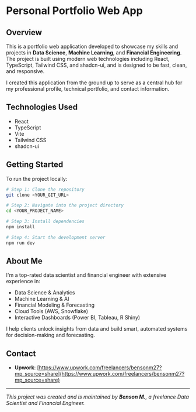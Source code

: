 # Personal Portfolio Web App

## Overview

This is a portfolio web application developed to showcase my skills and projects in **Data Science**, **Machine Learning**, and **Financial Engineering**. The project is built using modern web technologies including React, TypeScript, Tailwind CSS, and shadcn-ui, and is designed to be fast, clean, and responsive.

I created this application from the ground up to serve as a central hub for my professional profile, technical portfolio, and contact information.

## Technologies Used

- React
- TypeScript
- Vite
- Tailwind CSS
- shadcn-ui

## Getting Started

To run the project locally:

```bash
# Step 1: Clone the repository
git clone <YOUR_GIT_URL>

# Step 2: Navigate into the project directory
cd <YOUR_PROJECT_NAME>

# Step 3: Install dependencies
npm install

# Step 4: Start the development server
npm run dev
```

## About Me

I'm a top-rated data scientist and financial engineer with extensive experience in:

- Data Science & Analytics  
- Machine Learning & AI  
- Financial Modeling & Forecasting  
- Cloud Tools (AWS, Snowflake)  
- Interactive Dashboards (Power BI, Tableau, R Shiny)

I help clients unlock insights from data and build smart, automated systems for decision-making and forecasting.

## Contact

- **Upwork**: [https://www.upwork.com/freelancers/bensonm27?mp_source=share](https://www.upwork.com/freelancers/bensonm27?mp_source=share)

---

_This project was created and is maintained by **Benson M.**, a freelance Data Scientist and Financial Engineer._
```

